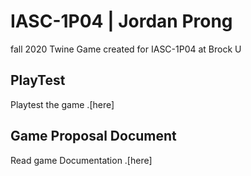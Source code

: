 # IASC-1P04 | Jordan Prong
fall 2020
Twine Game created for IASC-1P04 at Brock U

## PlayTest
Playtest the game .[here]

## Game Proposal Document

Read game Documentation .[here]
